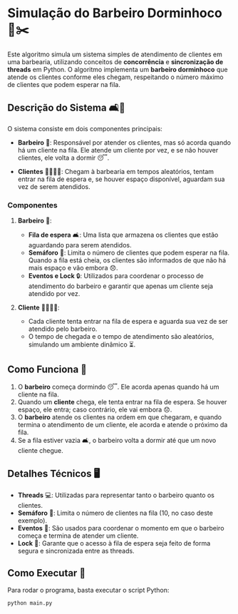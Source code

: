 # Simulação do Barbeiro Dorminhoco 💈✂️

Este algoritmo simula um sistema simples de atendimento de clientes em uma barbearia, utilizando conceitos de **concorrência** e **sincronização de threads** em Python. O algoritmo implementa um **barbeiro dorminhoco** que atende os clientes conforme eles chegam, respeitando o número máximo de clientes que podem esperar na fila.

## Descrição do Sistema 🛋️💺

O sistema consiste em dois componentes principais:

- **Barbeiro** 🧔: Responsável por atender os clientes, mas só acorda quando há um cliente na fila. Ele atende um cliente por vez, e se não houver clientes, ele volta a dormir 😴.
  
- **Clientes** 👨‍🦱👩‍🦳: Chegam à barbearia em tempos aleatórios, tentam entrar na fila de espera e, se houver espaço disponível, aguardam sua vez de serem atendidos.

### Componentes

1. **Barbeiro** 🧔:
   - **Fila de espera** 🛋️: Uma lista que armazena os clientes que estão aguardando para serem atendidos.
   - **Semáforo** 🚦: Limita o número de clientes que podem esperar na fila. Quando a fila está cheia, os clientes são informados de que não há mais espaço e vão embora 😞.
   - **Eventos e Lock** 🔒: Utilizados para coordenar o processo de atendimento do barbeiro e garantir que apenas um cliente seja atendido por vez.

2. **Cliente** 👨‍🦱👩‍🦳:
   - Cada cliente tenta entrar na fila de espera e aguarda sua vez de ser atendido pelo barbeiro.
   - O tempo de chegada e o tempo de atendimento são aleatórios, simulando um ambiente dinâmico ⏳.

## Como Funciona 🔄

1. O **barbeiro** começa dormindo 😴. Ele acorda apenas quando há um cliente na fila.
2. Quando um **cliente** chega, ele tenta entrar na fila de espera. Se houver espaço, ele entra; caso contrário, ele vai embora 😞.
3. O **barbeiro** atende os clientes na ordem em que chegaram, e quando termina o atendimento de um cliente, ele acorda e atende o próximo da fila.
4. Se a fila estiver vazia 🛋️, o barbeiro volta a dormir até que um novo cliente chegue.

## Detalhes Técnicos 🖥️

- **Threads** 💻: Utilizadas para representar tanto o barbeiro quanto os clientes.
- **Semáforo** 🚦: Limita o número de clientes na fila (10, no caso deste exemplo).
- **Eventos** 🛑: São usados para coordenar o momento em que o barbeiro começa e termina de atender um cliente.
- **Lock** 🔐: Garante que o acesso à fila de espera seja feito de forma segura e sincronizada entre as threads.

## Como Executar 🚀

Para rodar o programa, basta executar o script Python:

```bash
python main.py
```````
